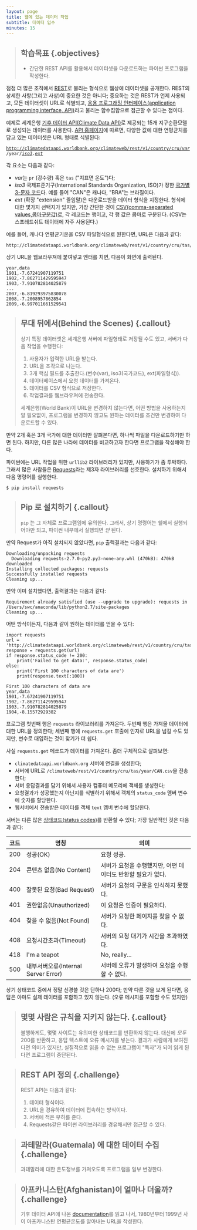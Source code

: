 ```yaml
---
layout: page
title: 웹에 있는 데이터 작업
subtitle: 데이터 입수
minutes: 15
---
```

> ## 학습목표 {.objectives}
>
> *   간단한 REST API를 활용해서 데이터셋을 다운로드하는 파이썬 프로그램을 작성한다.

점점 더 많은 조직에서 [REST](reference.html#rest)로 불리는 형식으로 웹상에 데이터셋을 공개한다. REST의 상세한 사항(그리고 사상)이 중요한 것은 아니다; 중요하는 것은 REST가 언제 사용되고, 모든 데이터셋이 URL로 식별되고, [응용 프로그래밍 인터페이스(application programming interface, API)](reference.html#api)라고 불리는 함수집합으로 접근할 수 있다는 점이다.

예제로 세계은행 [기후 데이터 API(Climate Data API)]((http://data.worldbank.org/developers/climate-data-api))로 제공되는 15개 지구순환모델로 생성되는 데이터를 사용한다. [API 홈페이지](http://data.worldbank.org/developers/climate-data-api)에 따르면, 다양한 값에 대한 연평균치를 담고 있는 데이터셋은 URL 형태로 식별된다:


<code>http://climatedataapi.worldbank.org/climateweb/rest/v1/country/cru/<u><em>var</em></u>/year/<u><em>iso3</em></u>.<u><em>ext</em></u></code>

각 요소는 다음과 같다:

*   *var*는 `pr` (강수량) 혹은 `tas` ("지표면 온도")다;
*   *iso3* 국제표준기구(International Standards Organization, ISO)가 정한 [국가별 3-문자 코드]((http://en.wikipedia.org/wiki/ISO_3166-1_alpha-3))다. 예를 들어 "CAN"은 캐나다, "BRA"는 브라질이다.
*   *ext* (확장 "extension" 줄임말)은 다운로드받을 데이터 형식을 지정한다. 형식에 대한 몇가지 선택지가 있지만, 가장 간단한 것이 [CSV(comma-separated values,콤마구분값)]((reference.html#csv))로, 각 레코드는 행이고, 각 행 값은 콤마로 구분된다. (CSV는 스프레드쉬트 데이터에 자주 사용된다.)

예를 들어, 캐나다 연평균기온을 CSV 파일형식으로 원한다면, URL은 다음과 같다:

~~~
http://climatedataapi.worldbank.org/climateweb/rest/v1/country/cru/tas/year/CAN.csv
~~~

상기 URL을 웹브라우져에 붙여넣고 엔터를 치면, 다음이 화면에 출력된다.

~~~
year,data
1901,-7.67241907119751
1902,-7.862711429595947
1903,-7.910782814025879
...
2007,-6.819293975830078
2008,-7.2008957862854
2009,-6.997011661529541
~~~

> ## 무대 뒤에서(Behind the Scenes) {.callout}
>
> 상기 특정 데이터셋은 세계은행 서버에 파일형태로 저장될 수도 있고, 서버가 다음 작업을 수행한다:
>
>  1. 사용자가 입력한 URL을 받는다.
>  2. URL을 조각으로 나눈다.
>  3. 3개 핵심 필드를 추출한다.(변수(var), iso3(국가코드), ext(파일형식)).
>  4. 데이터베이스에서 요청 데이터를 가져온다.
>  5. 데이터를 CSV 형식으로 저장한다.
>  6. 작업결과를 웹브라우져에 전송한다.
>
> 세계은행(World Bank)이 URL을 변경하지 않는다면, 
> 어떤 방법을 사용하는지 알 필요없이, 
> 프로그램을 변경하지 않고도 원하는 데이터를 조건만 변경하여 다운로드할 수 있다.

만약 2개 혹은 3개 국가에 대한 데이터만 살펴본다면, 
하나씩 파일을 다운로드하기만 하면 된다. 
하지만, 다른 많은 나라에 데이터를 비교하고자 한다면 프로그램을 작성해야 한다.

파이썬에는 URL 작업을 위한 `urllib2` 라이브러리가 있지만, 사용하기가 좀 투박하다. 
그래서 많은 사람들은 [Requests](http://docs.python-requests.org)라는 제3자 라이브러리를 선호한다. 
설치하기 위해서 다음 명령어를 실행한다.

~~~ {.bash}
$ pip install requests
~~~

> ## Pip 로 설치하기 {.callout}
>
> `pip` 는 그 자체로 프로그램임에 유의한다.
> 그래서, 상기 명령어는 쉘에서 실행되어야만 되고,
> 파이썬 내부에서 실행되면 *안* 된다.

만약 Request가 아직 설치되지 않았다면, 
`pip` 출력결과는 다음과 같다:

~~~ {.output}
Downloading/unpacking requests
  Downloading requests-2.7.0-py2.py3-none-any.whl (470kB): 470kB downloaded
Installing collected packages: requests
Successfully installed requests
Cleaning up...
~~~

만약 이미 설치했다면, 출력결과는 다음과 같다:

~~~ {.output}
Requirement already satisfied (use --upgrade to upgrade): requests in /Users/swc/anaconda/lib/python2.7/site-packages
Cleaning up...
~~~

어떤 방식이든지, 다음과 같이 원하는 데이터를 얻을 수 있다:

~~~ {.python}
import requests
url = 'http://climatedataapi.worldbank.org/climateweb/rest/v1/country/cru/tas/year/CAN.csv'
response = requests.get(url)
if response.status_code != 200:
    print('Failed to get data:', response.status_code)
else:
    print('First 100 characters of data are')
    print(response.text[:100])
~~~
~~~ {.output}
First 100 characters of data are
year,data
1901,-7.67241907119751
1902,-7.862711429595947
1903,-7.910782814025879
1904,-8.15572929382
~~~

프로그램 첫번째 행은 `requests` 라이브러리를 가져온다. 
두번째 행은 가져올 데이터에 대한 URL을 정의한다; 
세번째 행에 `requests.get` 호출에 인자로 URL을 넘길 수도 있지만, 
변수로 대입하는 것이 찾기가 더 쉽다.

사실 `requests.get` 메쏘드가 데이터를 가져온다. 좀더 구체적으로 살펴보면:

*   `climatedataapi.worldbank.org` 서버에 연결을 생성한다;
*   서버에 URL로 `/climateweb/rest/v1/country/cru/tas/year/CAN.csv`을 전송한다;
*   서버 응답결과를 담기 위해서 사용자 컴퓨터 메모리에 객체를 생성한다;
*   요청결과가 성공했는지 아닌지를 식별하기 위해서 객체의 `status_code` 멤버 변수에 숫자를 할당한다.
*   웹서버에서 전송받은 데이터를 객체 `text` 멤버 변수에 할당한다.

서버는 다른 많은 [상태코드(status codes)](reference.html#http-status-code)를 반환할 수 있다; 
가장 일반적인 것은 다음과 같다:

|코드|명칭                              |의미                                                                      |
|----|----------------------------------|--------------------------------------------------------------------------|
|200 |성공(OK)                          |요청 성공.                                                                |
|204 |콘텐츠 없음(No Content)           |서버가 요청을 수행했지만, 어떤 데이터도 반환할 필요가 없다.               |
|400 |잘못된 요청(Bad Request)          |서버가 요청의 구문을 인식하지 못했다.                                     |
|401 |권한없음(Unauthorized)            |이 요청은 인증이 필요하다.                                                |
|404 |찾을 수 없음(Not Found)           |서버가 요청한 페이지를 찾을 수 없다.                                      |
|408 |요청시간초과(Timeout)             |서버의 요청 대기가 시간을 초과하였다.                                     |
|418 |I'm a teapot                      |No, really...                                                             |
|500 |내부서버오류(Internal Server Error)|서버에 오류가 발생하여 요청을 수행할 수 없다.                            |

상기 상태코드 중에서 정말 신경쓸 것은 단하나 200다; 만약 다른 것을 보게 된다면, 응답은 아마도 실제 데이터를 포함하고 있지 않는다. (오류 메시지를 포함할 수도 있지만)

> ## 몇몇 사람은 규칙을 지키지 않는다. {.callout}
>
> 불행하게도, 몇몇 사이트는 유의미한 상태코드를 반환하지 않는다. 
> 대신에 *모두* 200를 반환하고, 응답 텍스트에 오류 메시지를 넣는다. 
> 결과가 사람에게 보여진다면 의미가 있지만, 
> 실질적으로 읽을 수 없는 프로그램이 "독자"가 되어 읽게 된다면 프로그램이 중단된다.


> ## REST API 정의 {.challenge}
>
> REST API는 다음과 같다:  
> 1.  데이터 형식이다.  
> 2.  URL을 경유하여 데이터에 접속하는 방식이다.  
> 3.  서버에 적은 부하를 준다.  
> 4.  Requests같은 파이썬 라이브러리를 경유해서만 접근할 수 있다.

> ## 과테말라(Guatemala) 에 대한 데이터 수집 {.challenge}
> 
> 과테말라에 대한 온도정보를 가져오도록 프로그램을 일부 변경한다.

> ## 아프카니스탄(Afghanistan)이 얼마나 더울까? {.challenge}
> 
> 기후 데이터 API에 나온 [documentation](http://data.worldbank.org/developers/climate-data-api)를 읽고 나서,
> 1980년부터 1999년 사이 아프카니스탄 연평균온도를 알아내는 URL을 작성한다.
